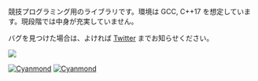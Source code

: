 競技プログラミング用のライブラリです。環境は GCC, C++17 を想定しています。現段階では中身が充実していません。

バグを見つけた場合は、よければ [Twitter](https://twitter.com/Cyanmond_mapr) までお知らせください。

 [![](https://img.shields.io/badge/license-CC0_License-blue.svg)](https://github.com/NyaanNyaan/library/blob/master/LICENSE)

[![Cyanmond](https://img.shields.io/endpoint?url=https%3A%2F%2Fatcoder-badges.now.sh%2Fapi%2Fatcoder%2Fjson%2FCyanmond)](https://atcoder.jp/users/Cyanmond)
[![Cyanmond](https://img.shields.io/endpoint?url=https%3A%2F%2Fatcoder-badges.now.sh%2Fapi%2Fcodeforces%2Fjson%2FCyanmond)](https://codeforces.com/profile/Cyanmond)
